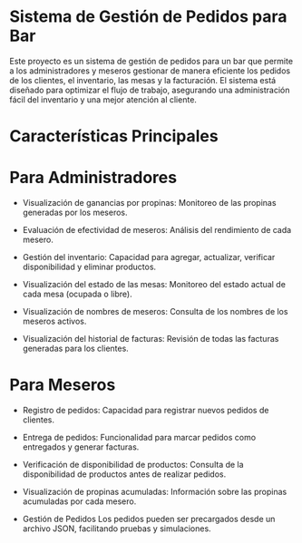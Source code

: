 # Sistema de Gestión de Pedidos para Bar

Este proyecto es un sistema de gestión de pedidos para un bar que permite a los administradores y meseros gestionar de manera eficiente los pedidos de los clientes, el inventario, las mesas y la facturación. El sistema está diseñado para optimizar el flujo de trabajo, asegurando una administración fácil del inventario y una mejor atención al cliente.

# Características Principales
# Para Administradores
- Visualización de ganancias por propinas: Monitoreo de las propinas generadas por los meseros.

- Evaluación de efectividad de meseros: Análisis del rendimiento de cada mesero.

- Gestión del inventario: Capacidad para agregar, actualizar, verificar disponibilidad y eliminar productos.

- Visualización del estado de las mesas: Monitoreo del estado actual de cada mesa (ocupada o libre).

- Visualización de nombres de meseros: Consulta de los nombres de los meseros activos.

- Visualización del historial de facturas: Revisión de todas las facturas generadas para los clientes.

# Para Meseros
- Registro de pedidos: Capacidad para registrar nuevos pedidos de clientes.

- Entrega de pedidos: Funcionalidad para marcar pedidos como entregados y generar facturas.

- Verificación de disponibilidad de productos: Consulta de la disponibilidad de productos antes de realizar pedidos.

- Visualización de propinas acumuladas: Información sobre las propinas acumuladas por cada mesero.

- Gestión de Pedidos
Los pedidos pueden ser precargados desde un archivo JSON, facilitando pruebas y simulaciones.